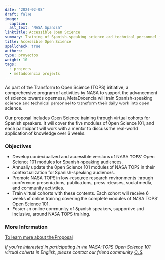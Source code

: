 ```yaml
---
date: "2024-02-08"
draft: false
image:
  caption: 
  alt_text: "NASA Spanish"
linktitle: Accessible Open Science
summary: Training of Spanish-speaking science and technical personnel in NASA TOPS. 
title: Accessible Open Science
spellcheck: true
authors: 
type: proyectos
weight: 10
tags:
  - projects
  - metadocencia projects
---
```


As part of the Transform to Open Science (TOPS) initiative, a comprehensive program of activities by NASA to support the advancement of science towards openness, MetaDocencia will train Spanish-speaking science and technical personnel to transform their daily work into open science.

Our proposal includes Open Science training through virtual cohorts for Spanish speakers. It will cover the five modules of Open Science 101, and each participant will work with a mentor to discuss the real-world application of knowledge over 6 weeks.

### Objectives
* Develop contextualized and accessible versions of NASA TOPS' Open Science 101 modules for Spanish-speaking audiences.
* Annually update the Open Science 101 modules of NASA TOPS in their contextualization for Spanish-speaking audiences.
* Promote NASA TOPS in low-resource research environments through conference presentations, publications, press releases, social media, and community activities.
* Train virtual cohorts with these contents. Each cohort will receive 6 weeks of online training covering the complete modules of NASA TOPS' Open Science 101.
* Foster an online community of Spanish speakers, supportive and inclusive, around NASA TOPS training.

### More Information
[To learn more about the Proposal](https://zenodo.org/records/8215456 "Proposal")

*If you're interested in participating in the NASA-TOPS Open Science 101 virtual cohorts in English, please contact our friend community [OLS](https://openlifesci.org/ "OLS").*




